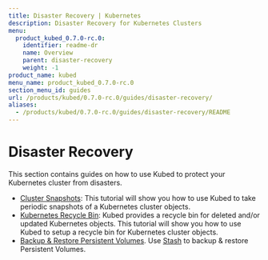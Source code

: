 ```yaml
---
title: Disaster Recovery | Kubernetes
description: Disaster Recovery for Kubernetes Clusters
menu:
  product_kubed_0.7.0-rc.0:
    identifier: readme-dr
    name: Overview
    parent: disaster-recovery
    weight: -1
product_name: kubed
menu_name: product_kubed_0.7.0-rc.0
section_menu_id: guides
url: /products/kubed/0.7.0-rc.0/guides/disaster-recovery/
aliases:
  - /products/kubed/0.7.0-rc.0/guides/disaster-recovery/README
---
```


# Disaster Recovery

This section contains guides on how to use Kubed to protect your Kubernetes cluster from disasters.

  - [Cluster Snapshots](/docs/guides/disaster-recovery/cluster-snapshot.md): This tutorial will show you how to use Kubed to take periodic snapshots of a Kubernetes cluster objects.
  - [Kubernetes Recycle Bin](/docs/guides/disaster-recovery/recycle-bin.md): Kubed provides a recycle bin for deleted and/or updated Kubernetes objects. This tutorial will show you how to use Kubed to setup a recycle bin for Kubernetes cluster objects.
  - [Backup & Restore Persistent Volumes](/docs/guides/disaster-recovery/stash.md). Use [Stash](https://appscode.com/products/stash) to backup & restore Persistent Volumes.
